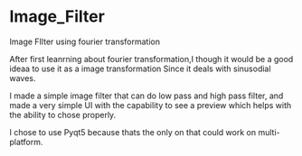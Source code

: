 # Image_Filter
Image FIlter using fourier transformation

After first leanrning about fourier transformation,I though it would be a good ideaa to use it as a image transformation Since it deals with sinusodial waves. 

I made a simple image filter that can do low pass and high pass filter, and made a very simple UI with the capability to see a preview which helps with the ability to chose properly. 

I chose to use Pyqt5 because thats the only on that could work on multi-platform. 
